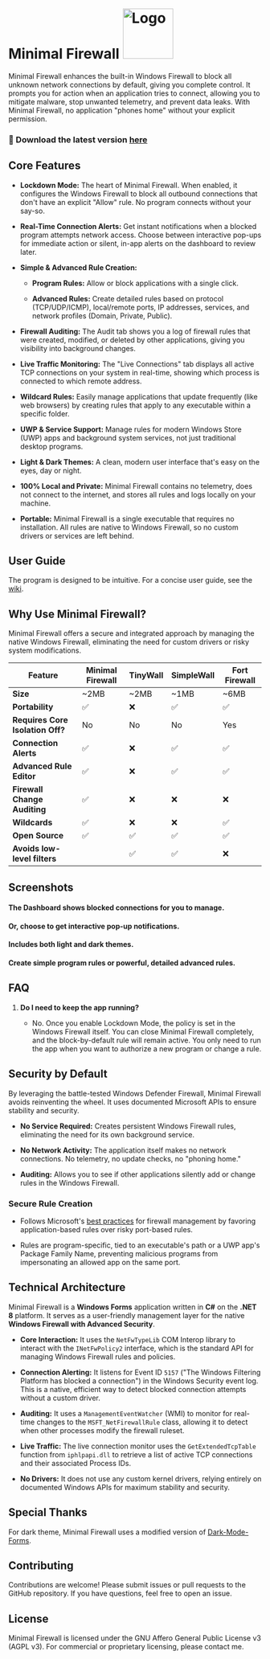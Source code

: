 <h1>
  Minimal Firewall
  <a href="https://github.com/deminimis/minimalfirewall">
    <img src="https://github.com/deminimis/minimalfirewall/blob/main/assets/logo1.png" alt="Logo" width="100" height="100">
  </a>
</h1>


Minimal Firewall enhances the built-in Windows Firewall to block all unknown network connections by default, giving you complete control. It prompts you for action when an application tries to connect, allowing you to mitigate malware, stop unwanted telemetry, and prevent data leaks. With Minimal Firewall, no application "phones home" without your explicit permission.

### 💾 Download the latest version [here](https://github.com/deminimis/minimalfirewall/releases)

## Core Features

- **Lockdown Mode:** The heart of Minimal Firewall. When enabled, it configures the Windows Firewall to block all outbound connections that don't have an explicit "Allow" rule. No program connects without your say-so.
    
- **Real-Time Connection Alerts:** Get instant notifications when a blocked program attempts network access. Choose between interactive pop-ups for immediate action or silent, in-app alerts on the dashboard to review later.
    
- **Simple & Advanced Rule Creation:**
    
    - **Program Rules:** Allow or block applications with a single click.
        
    - **Advanced Rules:** Create detailed rules based on protocol (TCP/UDP/ICMP), local/remote ports, IP addresses, services, and network profiles (Domain, Private, Public).
        
- **Firewall Auditing:** The Audit tab shows you a log of firewall rules that were created, modified, or deleted by other applications, giving you visibility into background changes.
    
- **Live Traffic Monitoring:** The "Live Connections" tab displays all active TCP connections on your system in real-time, showing which process is connected to which remote address.
    
- **Wildcard Rules:** Easily manage applications that update frequently (like web browsers) by creating rules that apply to any executable within a specific folder.
    
- **UWP & Service Support:** Manage rules for modern Windows Store (UWP) apps and background system services, not just traditional desktop programs.
    
- **Light & Dark Themes:** A clean, modern user interface that's easy on the eyes, day or night.
    
- **100% Local and Private:** Minimal Firewall contains no telemetry, does not connect to the internet, and stores all rules and logs locally on your machine.
    
- **Portable:** Minimal Firewall is a single executable that requires no installation. All rules are native to Windows Firewall, so no custom drivers or services are left behind.
    

## User Guide

The program is designed to be intuitive. For a concise user guide, see the [wiki](https://github.com/deminimis/minimalfirewall/wiki/Minimal-Firewall-User-Guide).

## Why Use Minimal Firewall?

Minimal Firewall offers a secure and integrated approach by managing the native Windows Firewall, eliminating the need for custom drivers or risky system modifications.

|Feature|Minimal Firewall|TinyWall|SimpleWall|Fort Firewall|
|---|---|---|---|---|
|**Size**|~2MB|~2MB|~1MB|~6MB|
|**Portability**|✅|❌|✅|✅|
|**Requires Core Isolation Off?**|No|No|No|Yes|
|**Connection Alerts**|✅|❌|✅|✅|
|**Advanced Rule Editor**|✅|❌|✅|✅|
|**Firewall Change Auditing**|✅|❌|❌|❌|
|**Wildcards**|✅|❌|❌|✅|
|**Open Source**|✅|✅|✅|✅|
|**Avoids low-level filters**||✅|✅|❌|❌|



## Screenshots

#### The Dashboard shows blocked connections for you to manage.

#### Or, choose to get interactive pop-up notifications.

#### Includes both light and dark themes.

#### Create simple program rules or powerful, detailed advanced rules.

## FAQ

1. **Do I need to keep the app running?**
    
    - No. Once you enable Lockdown Mode, the policy is set in the Windows Firewall itself. You can close Minimal Firewall completely, and the block-by-default rule will remain active. You only need to run the app when you want to authorize a new program or change a rule.
        

## Security by Default

By leveraging the battle-tested Windows Defender Firewall, Minimal Firewall avoids reinventing the wheel. It uses documented Microsoft APIs to ensure stability and security.

- **No Service Required:** Creates persistent Windows Firewall rules, eliminating the need for its own background service.
    
- **No Network Activity:** The application itself makes no network connections. No telemetry, no update checks, no "phoning home."
    
- **Auditing:** Allows you to see if other applications silently add or change rules in the Windows Firewall.
    

### Secure Rule Creation

- Follows Microsoft's [best practices](https://support.microsoft.com/en-us/windows/risks-of-allowing-apps-through-windows-firewall-654559af-3f54-3dcf-349f-71ccd90bcc5c) for firewall management by favoring application-based rules over risky port-based rules.
    
- Rules are program-specific, tied to an executable's path or a UWP app's Package Family Name, preventing malicious programs from impersonating an allowed app on the same port.
    

## Technical Architecture

Minimal Firewall is a **Windows Forms** application written in **C#** on the **.NET 8** platform. It serves as a user-friendly management layer for the native **Windows Firewall with Advanced Security**.

- **Core Interaction:** It uses the `NetFwTypeLib` COM Interop library to interact with the `INetFwPolicy2` interface, which is the standard API for managing Windows Firewall rules and policies.
    
- **Connection Alerting:** It listens for Event ID `5157` ("The Windows Filtering Platform has blocked a connection") in the Windows Security event log. This is a native, efficient way to detect blocked connection attempts without a custom driver.
    
- **Auditing:** It uses a `ManagementEventWatcher` (WMI) to monitor for real-time changes to the `MSFT_NetFirewallRule` class, allowing it to detect when other processes modify the firewall ruleset.
    
- **Live Traffic:** The live connection monitor uses the `GetExtendedTcpTable` function from `iphlpapi.dll` to retrieve a list of active TCP connections and their associated Process IDs.
    
- **No Drivers:** It does not use any custom kernel drivers, relying entirely on documented Windows APIs for maximum stability and security.

## Special Thanks
For dark theme, Minimal Firewall uses a modified version of [Dark-Mode-Forms](https://github.com/BlueMystical/Dark-Mode-Forms). 
    

## Contributing

Contributions are welcome! Please submit issues or pull requests to the GitHub repository. If you have questions, feel free to open an issue.

## License

Minimal Firewall is licensed under the GNU Affero General Public License v3 (AGPL v3). For commercial or proprietary licensing, please contact me.

